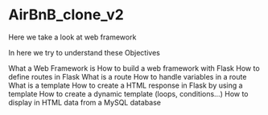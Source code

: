 # AirBnB_clone_v2
Here we take a look at web framework

In here we try to understand these Objectives

What a Web Framework is 
How to build a web framework with Flask
How to define routes in Flask
What is a route
How to handle variables in a route
What is a template
How to create a HTML response in Flask by using a template
How to create a dynamic template (loops, conditions…)
How to display in HTML data from a MySQL database
